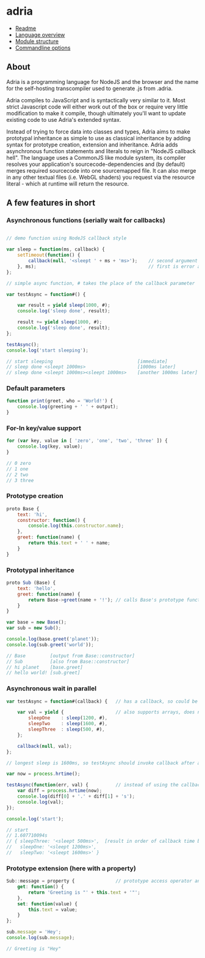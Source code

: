adria
=====

- <a href="//github.com/sinesc/adria/blob/master/README.md">Readme</a>
- <a href="//github.com/sinesc/adria/blob/master/doc/overview.md">Language overview</a>
- <a href="//github.com/sinesc/adria/blob/master/doc/modules.md">Module structure</a>
- <a href="//github.com/sinesc/adria/blob/master/doc/commandline.md">Commandline options</a>

About
-----

Adria is a programming language for NodeJS and the browser and the name for the self-hosting transcompiler used to generate .js from .adria.

Adria compiles to JavaScript and is syntactically very similar to it. Most strict Javascript code will either work out of the box or require very little
modification to make it compile, though ultimately you'll want to update existing code to use Adria's extended syntax.

Instead of trying to force data into classes and types, Adria aims to make prototypal inheritance as simple to use as classical inheritance by adding syntax
for prototype creation, extension and inheritance. Adria adds asynchronous function statements and literals to reign in "NodeJS callback hell". The language
uses a CommonJS like module system, its compiler resolves your application's sourcecode-dependencies and (by default) merges required sourcecode into one
sourcemapped file. It can also merge in any other textual files (i.e. WebGL shaders) you request via the resource literal - which at runtime will return
the resource.

A few features in short
-----------------------

### Asynchronous functions (serially wait for callbacks)

```javascript

// demo function using NodeJS callback style

var sleep = function(ms, callback) {
    setTimeout(function() {
        callback(null, '<sleept ' + ms + 'ms>');    // second argument will be the yielded return value
    }, ms);                                         // first is error and would be thrown from within testAsync
};

// simple async function, # takes the place of the callback parameter

var testAsync = function#() {

    var result = yield sleep(1000, #);
    console.log('sleep done', result);

    result += yield sleep(1000, #);
    console.log('sleep done', result);
};

testAsync();
console.log('start sleeping');

// start sleeping                               [immediate]
// sleep done <sleept 1000ms>                   [1000ms later]
// sleep done <sleept 1000ms><sleept 1000ms>    [another 1000ms later]
```

### Default parameters

```javascript
function print(greet, who = 'World!') {
    console.log(greeting + ' ' + output);
}
```

### For-In key/value support

```javascript
for (var key, value in [ 'zero', 'one', 'two', 'three' ]) {
    console.log(key, value);
}

// 0 zero
// 1 one
// 2 two
// 3 three
```

### Prototype creation

```javascript
proto Base {
    text: 'hi',
    constructor: function() {
        console.log(this.constructor.name);
    },
    greet: function(name) {
        return this.text + ' ' + name;
    }
}
```

### Prototypal inheritance

```javascript
proto Sub (Base) {
    text: 'hello',
    greet: function(name) {
        return Base->greet(name + '!'); // calls Base's prototype function greet in the context of Sub
    }
}

var base = new Base();
var sub = new Sub();

console.log(base.greet('planet'));
console.log(sub.greet('world'));

// Base         [output from Base::constructor]
// Sub          [also from Base::constructor]
// hi planet    [base.greet]
// hello world! [sub.greet]
```

### Asynchronous wait in parallel

```javascript
var testAsync = function#(callback) {   // has a callback, so could be used as yield argument in another function#

    var val = yield {                   // also supports arrays, does not have to be a static literal
        sleepOne    : sleep(1200, #),
        sleepTwo    : sleep(1600, #),
        sleepThree  : sleep(500, #),
    };

    callback(null, val);
};

// longest sleep is 1600ms, so testAsync should invoke callback after about 1600ms

var now = process.hrtime();

testAsync(function(err, val) {          // instead of using the callback, we could yield this from another function#
    var diff = process.hrtime(now);
    console.log(diff[0] + '.' + diff[1] + 's');
    console.log(val);
});

console.log('start');

// start
// 1.607710094s
// { sleepThree: '<sleept 500ms>',  [result in order of callback time but with proper k->v associations]
//   sleepOne: '<sleept 1200ms>',
//   sleepTwo: '<sleept 1600ms>' }
```

### Prototype extension (here with a property)

```javascript
Sub::message = property {               // prototype access operator and property assignment
    get: function() {
        return 'Greeting is "' + this.text + '"';
    },
    set: function(value) {
        this.text = value;
    }
};

sub.message = 'Hey';
console.log(sub.message);

// Greeting is "Hey"
```